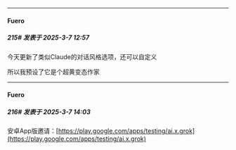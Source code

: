 ﻿
*****

####  Fuero  
##### 215#       发表于 2025-3-7 12:57

今天更新了类似Claude的对话风格选项，还可以自定义

所以我预设了它是个超黄变态作家


*****

####  Fuero  
##### 216#       发表于 2025-3-7 14:03

安卓App版邀请：[https://play.google.com/apps/testing/ai.x.grok](https://play.google.com/apps/testing/ai.x.grok)

